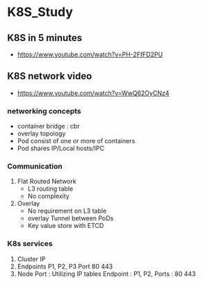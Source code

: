 # K8S_Study

## K8S in 5 minutes
  - https://www.youtube.com/watch?v=PH-2FfFD2PU

## K8S network video 
  - https://www.youtube.com/watch?v=WwQ62OyCNz4

### networking concepts
  - container bridge : cbr
  - overlay topology
  - Pod consist of one or more of containers
  - Pod shares IP/Local hosts/IPC
### Communication 
  1) Flat Routed Network
     - L3 routing table 
     - No complexity
  2) Overlay 
     - No requirement on L3 table
     - overlay Tunnel between PoDs
     - Key value store with ETCD

### K8s services
  1) Cluster IP
  2) Endpoints
    P1, P2, P3
    Port 80 443
  3) Node Port : Utilizing IP tables
     Endpoint : P1, P2, Ports : 80 443
     
